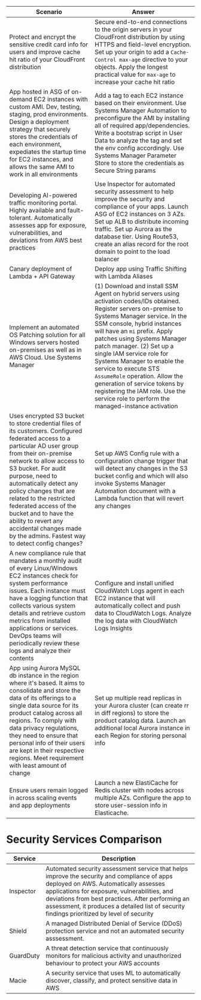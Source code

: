 
| Scenario                                                                                                                                                                                                                                                                                                                                                                                                                                           | Answer                                                                                                                                                                                                                                                                                                                                                                                                                                                                                                                        |
| -------------------------------------------------------------------------------------------------------------------------------------------------------------------------------------------------------------------------------------------------------------------------------------------------------------------------------------------------------------------------------------------------------------------------------------------------- | ----------------------------------------------------------------------------------------------------------------------------------------------------------------------------------------------------------------------------------------------------------------------------------------------------------------------------------------------------------------------------------------------------------------------------------------------------------------------------------------------------------------------------- |
| Protect and encrypt the sensitive credit card info for users and improve cache hit ratio of your CloudFront distribution                                                                                                                                                                                                                                                                                                                           | Secure end-to-end connections to the origin servers in your CloudFront distribution by using HTTPS and field-level encryption. Set up your origin to add a `Cache-Control max-age` directive to your objects. Apply the longest practical value for `max-age` to increase your cache hit ratio                                                                                                                                                                                                                                |
| App hosted in ASG of on-demand EC2 instances with custom AMI. Dev, testing, staging, prod environments. Design a deployment strategy that securely stores the credentials of each environment, expediates the startup time for EC2 instances, and allows the same AMI to work in all environments                                                                                                                                                  | Add a tag to each EC2 instance based on their environment. Use Systems Manager Automation to preconfigure the AMI by installing all of required app/dependencies. Write a bootstrap script in User Data to analyze the tag and set the env config accordingly. Use Systems Manager Parameter Store to store the credentials as Secure String params                                                                                                                                                                           |
| Developing AI-powered traffic monitoring portal. Highly available and fault-tolerant. Automatically assesses app for exposure, vulnerabilities, and deviations from AWS best practices                                                                                                                                                                                                                                                             | Use Inspector for automated security assessment to help improve the security and compliance of your apps. Launch ASG of EC2 instances on 3 AZs. Set up ALB to distribute incoming traffic. Set up Aurora as the database tier. Using Route53, create an alias record for the root domain to point to the load balancer                                                                                                                                                                                                        |
| Canary deployment of Lambda + API Gateway                                                                                                                                                                                                                                                                                                                                                                                                          | Deploy app using Traffic Shifting with Lambda Aliases                                                                                                                                                                                                                                                                                                                                                                                                                                                                         |
| Implement an automated OS Patching solution for all Windows servers hosted on-premises as well as in AWS Cloud. Use Systems Manager                                                                                                                                                                                                                                                                                                                | (1) Download and install SSM Agent on hybrid servers using activation codes/IDs obtained. Register servers on-premise to Systems Manager service. In the SSM console, hybrid instances will have an `mi` prefix. Apply patches using Systems Manager patch manager. (2) Set up a single IAM service role for Systems Manager to enable the service to execute STS `AssumeRole` operation. Allow the generation of service tokens by registering the IAM role. Use the service role to perform the managed-instance activation |
| Uses encrypted S3 bucket to store credential files of its customers. Configured federated access to a particular AD user group from their on-premise network to allow access to S3 bucket. For audit purpose, need to automatically detect any policy changes that are related to the restricted federated access of the bucket and to have the ability to revert any accidental changes made by the admins. Fastest way to detect config changes? | Set up AWS Config rule with a configuration change trigger that will detect any changes in the S3 bucket config and which will also invoke Systems Manager Automation document with a Lambda function that will revert any changes                                                                                                                                                                                                                                                                                            |
| A new compliance rule that mandates a monthly audit of every Linux/Windows EC2 instances check for system performance issues. Each instance must have a logging function that collects various system details and retrieve custom metrics from installed applications or services. DevOps teams will periodically review these logs and analyze their contents                                                                                     | Configure and install unified CloudWatch Logs agent in each EC2 instance that will automatically collect and push data to CloudWatch Logs. Analyze the log data with CloudWatch Logs Insights                                                                                                                                                                                                                                                                                                                                 |
| App using Aurora MySQL db instance in the region where it's based. It aims to consolidate and store the data of its offerings to a single data source for its product catalog across all regions. To comply with data privacy regulations, they need to ensure that personal info of their users are kept in their respective regions. Meet requirement with least amount of change                                                                | Set up multiple read replicas in your Aurora cluster (can create rr in diff regions) to store the product catalog data. Launch an additional local Aurora instance in each Region for storing personal info                                                                                                                                                                                                                                                                                                                   |
| Ensure users remain logged in across scaling events and app deployments                                                                                                                                                                                                                                                                                                                                                                            | Launch a new ElastiCache for Redis cluster with nodes across multiple AZs. Configure the app to store user-session info in Elasticache.                                                                                                                                                                                                                                                                                                                                                                                       |



# Security Services Comparison

| Service   | Description                                                                                                                                                                                                                                                                                                                            |
| --------- | -------------------------------------------------------------------------------------------------------------------------------------------------------------------------------------------------------------------------------------------------------------------------------------------------------------------------------------- |
| Inspector | Automated security assessment service that helps improve the security and compliance of apps deployed on AWS. Automatically assesses applications for exposure, vulnerabilities, and deviations from best practices. After performing an assessment, it produces a detailed list of security findings prioritized by level of security |
| Shield    | A managed Distributed Denial of Service (DDoS) protection service and not an automated security asssessment.                                                                                                                                                                                                                           |
| GuardDuty | A threat detection service that continuously monitors for malicious activity and unauthorized behaviour to protect your AWS accounts                                                                                                                                                                                                   |
| Macie     | A security service that uses ML to automatically discover, classify, and protect sensitive data in AWS                                                                                                                                                                                                                                 |